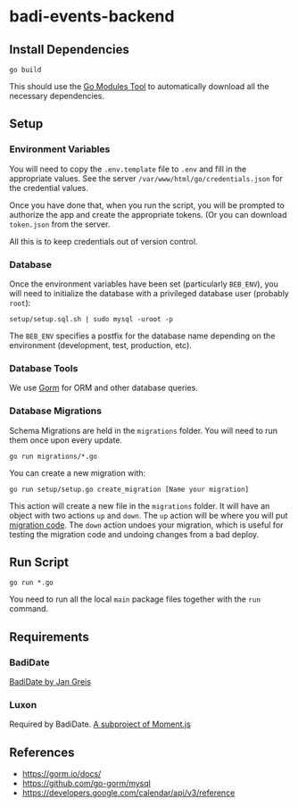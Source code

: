 # badi-events-backend

## Install Dependencies

`go build`

This should use the [Go Modules Tool](https://blog.golang.org/using-go-modules) to automatically download all the necessary dependencies.

## Setup

### Environment Variables

You will need to copy the `.env.template` file to `.env` and fill in the appropriate values.
See the server `/var/www/html/go/credentials.json` for the credential values.

Once you have done that, when you run the script, you will be prompted to authorize the app and create the appropriate tokens. (Or you can download `token.json` from the server.

All this is to keep credentials out of version control.

### Database

Once the environment variables have been set (particularly `BEB_ENV`), 
you will need to initialize the database with a privileged database user (probably `root`):
```shell
setup/setup.sql.sh | sudo mysql -uroot -p
```

The `BEB_ENV` specifies a postfix for the database name depending on the environment (development, test, production, etc).

### Database Tools

We use [Gorm](https://gorm.io/docs/) for ORM and other database queries.

### Database Migrations

Schema Migrations are held in the `migrations` folder. You will need to run them once upon every update.

```shell
go run migrations/*.go
```

You can create a new migration with:
```shell
go run setup/setup.go create_migration [Name your migration]
```

This action will create a new file in the `migrations` folder. It will have an object with two actions `up` and `down`.
The `up` action will be where you will put [migration code](https://gorm.io/docs/migration.html).
The `down` action undoes your migration, which is useful for testing the migration code and undoing changes from a bad deploy.

## Run Script

`go run *.go`

You need to run all the local `main` package files together with the `run` command.

## Requirements

### BadiDate

[BadiDate by Jan Greis](https://github.com/janrg/badiDate/)

### Luxon

Required by BadiDate. [A subproject of Moment.js](https://moment.github.io/luxon/)

## References

- https://gorm.io/docs/
- https://github.com/go-gorm/mysql
- https://developers.google.com/calendar/api/v3/reference
